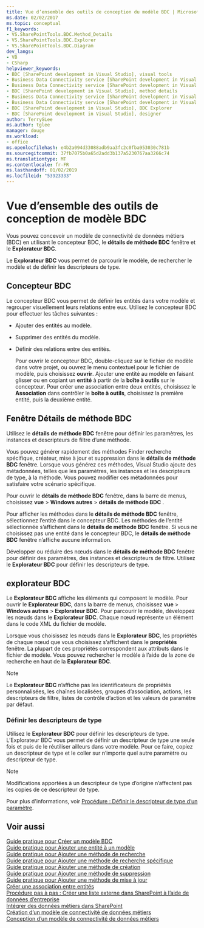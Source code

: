 ```yaml
---
title: Vue d’ensemble des outils de conception du modèle BDC | Microsoft Docs
ms.date: 02/02/2017
ms.topic: conceptual
f1_keywords:
- VS.SharePointTools.BDC.Method_Details
- VS.SharePointTools.BDC.Explorer
- VS.SharePointTools.BDC.Diagram
dev_langs:
- VB
- CSharp
helpviewer_keywords:
- BDC [SharePoint development in Visual Studio], visual tools
- Business Data Connectivity service [SharePoint development in Visual Studio], visual tools
- Business Data Connectivity service [SharePoint development in Visual Studio], BDC Explorer
- BDC [SharePoint development in Visual Studio], method details
- Business Data Connectivity service [SharePoint development in Visual Studio], designer
- Business Data Connectivity service [SharePoint development in Visual Studio], method details
- BDC [SharePoint development in Visual Studio], BDC Explorer
- BDC [SharePoint development in Visual Studio], designer
author: TerryGLee
ms.author: tglee
manager: douge
ms.workload:
- office
ms.openlocfilehash: e4b2a094d33088adb9aa3fc2c0fba953030c781b
ms.sourcegitcommit: 37fb7075b0a65d2add3b137a5230767aa3266c74
ms.translationtype: MT
ms.contentlocale: fr-FR
ms.lasthandoff: 01/02/2019
ms.locfileid: "53923333"
---
```

# <a name="bdc-model-design-tools-overview"></a>Vue d’ensemble des outils de conception de modèle BDC
  Vous pouvez concevoir un modèle de connectivité de données métiers (BDC) en utilisant le concepteur BDC, le **détails de méthode BDC** fenêtre et le **Explorateur BDC**.  
  
 Le **Explorateur BDC** vous permet de parcourir le modèle, de rechercher le modèle et de définir les descripteurs de type.  
  
## <a name="bdc-designer"></a>Concepteur BDC
 Le concepteur BDC vous permet de définir les entités dans votre modèle et regrouper visuellement leurs relations entre eux. Utilisez le concepteur BDC pour effectuer les tâches suivantes :  
  
- Ajouter des entités au modèle.  
  
- Supprimer des entités du modèle.  
  
- Définir des relations entre des entités.  
  
  Pour ouvrir le concepteur BDC, double-cliquez sur le fichier de modèle dans votre projet, ou ouvrez le menu contextuel pour le fichier de modèle, puis choisissez **ouvrir**. Ajouter une entité au modèle en faisant glisser ou en copiant un **entité** à partir de la **boîte à outils** sur le concepteur. Pour créer une association entre deux entités, choisissez le **Association** dans contrôler le **boîte à outils**, choisissez la première entité, puis la deuxième entité.  
  
## <a name="bdc-method-details-window"></a>Fenêtre Détails de méthode BDC
 Utilisez le **détails de méthode BDC** fenêtre pour définir les paramètres, les instances et descripteurs de filtre d’une méthode.  
  
 Vous pouvez générer rapidement des méthodes Finder recherche spécifique, créateur, mise à jour et suppression dans le **détails de méthode BDC** fenêtre. Lorsque vous générez ces méthodes, Visual Studio ajoute des métadonnées, telles que les paramètres, les instances et les descripteurs de type, à la méthode. Vous pouvez modifier ces métadonnées pour satisfaire votre scénario spécifique.  
  
 Pour ouvrir le **détails de méthode BDC** fenêtre, dans la barre de menus, choisissez **vue** > **Windows autres** > **détails de méthode BDC** .  
  
 Pour afficher les méthodes dans le **détails de méthode BDC** fenêtre, sélectionnez l’entité dans le concepteur BDC. Les méthodes de l’entité sélectionnée s’affichent dans le **détails de méthode BDC** fenêtre. Si vous ne choisissez pas une entité dans le concepteur BDC, le **détails de méthode BDC** fenêtre n’affiche aucune information.  
  
 Développer ou réduire des nœuds dans le **détails de méthode BDC** fenêtre pour définir des paramètres, des instances et descripteurs de filtre. Utilisez le **Explorateur BDC** pour définir les descripteurs de type.  
  
## <a name="bdc-explorer"></a>explorateur BDC
 Le **Explorateur BDC** affiche les éléments qui composent le modèle. Pour ouvrir le **Explorateur BDC**, dans la barre de menus, choisissez **vue** > **Windows autres** > **Explorateur BDC**. Pour parcourir le modèle, développez les nœuds dans le **Explorateur BDC**. Chaque nœud représente un élément dans le code XML du fichier de modèle.  
  
 Lorsque vous choisissez les nœuds dans le **Explorateur BDC**, les propriétés de chaque nœud que vous choisissez s’affichent dans le **propriétés** fenêtre. La plupart de ces propriétés correspondent aux attributs dans le fichier de modèle. Vous pouvez rechercher le modèle à l’aide de la zone de recherche en haut de la **Explorateur BDC**.  
  
> [!NOTE]  
>  Le **Explorateur BDC** n’affiche pas les identificateurs de propriétés personnalisées, les chaînes localisées, groupes d’association, actions, les descripteurs de filtre, listes de contrôle d’action et les valeurs de paramètre par défaut.  
  
### <a name="define-type-descriptors"></a>Définir les descripteurs de type
 Utilisez le **Explorateur BDC** pour définir les descripteurs de type. L’Explorateur BDC vous permet de définir un descripteur de type une seule fois et puis de le réutiliser ailleurs dans votre modèle. Pour ce faire, copiez un descripteur de type et le coller sur n’importe quel autre paramètre ou descripteur de type.  
  
> [!NOTE]  
>  Modifications apportées à un descripteur de type d’origine n’affectent pas les copies de ce descripteur de type.  
  
 Pour plus d'informations, voir [Procédure : Définir le descripteur de type d’un paramètre](../sharepoint/how-to-define-the-type-descriptor-of-a-parameter.md).  
  
## <a name="see-also"></a>Voir aussi
 [Guide pratique pour Créer un modèle BDC](../sharepoint/how-to-create-a-bdc-model.md)   
 [Guide pratique pour Ajouter une entité à un modèle](../sharepoint/how-to-add-an-entity-to-a-model.md)   
 [Guide pratique pour Ajouter une méthode de recherche](../sharepoint/how-to-add-a-finder-method.md)   
 [Guide pratique pour Ajouter une méthode de recherche spécifique](../sharepoint/how-to-add-a-specific-finder-method.md)   
 [Guide pratique pour Ajouter une méthode de création](../sharepoint/how-to-add-a-creator-method.md)   
 [Guide pratique pour Ajouter une méthode de suppression](../sharepoint/how-to-add-a-deleter-method.md)   
 [Guide pratique pour Ajouter une méthode de mise à jour](../sharepoint/how-to-add-an-updater-method.md)   
 [Créer une association entre entités](../sharepoint/creating-an-association-between-entities.md)   
 [Procédure pas à pas : Créer une liste externe dans SharePoint à l’aide de données d’entreprise](../sharepoint/walkthrough-creating-an-external-list-in-sharepoint-by-using-business-data.md)   
 [Intégrer des données métiers dans SharePoint](../sharepoint/integrating-business-data-into-sharepoint.md)   
 [Création d’un modèle de connectivité de données métiers](../sharepoint/creating-a-business-data-connectivity-model.md)   
 [Conception d’un modèle de connectivité de données métiers](../sharepoint/designing-a-business-data-connectivity-model.md)  
